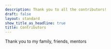 ```yaml
---
description: Thank you to all the contributors!
draft: false
layout: standard
show_title_as_headline: true
title: Contributors
---
```


Thank you to my family, friends, mentors 
